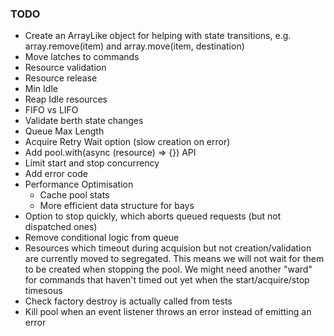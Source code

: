 
### TODO
- Create an ArrayLike object for helping with state transitions, e.g. array.remove(item) and array.move(item, destination)
- Move latches to commands
- Resource validation
- Resource release
- Min Idle
- Reap Idle resources
- FIFO vs LIFO
- Validate berth state changes
- Queue Max Length
- Acquire Retry Wait option (slow creation on error)
- Add pool.with(async (resource) => {}) API
- Limit start and stop concurrency
- Add error code
- Performance Optimisation
	- Cache pool stats
	- More efficient data structure for bays
- Option to stop quickly, which aborts queued requests (but not dispatched ones)
- Remove conditional logic from queue
- Resources which timeout during acquision but not creation/validation are currently moved to segregated. This means we will not wait for them to be created when stopping the pool. We might need another "ward" for commands that haven't timed out yet when the start/acquire/stop timesous
- Check factory destroy is actually called from tests
- Kill pool when an event listener throws an error instead of emitting an error